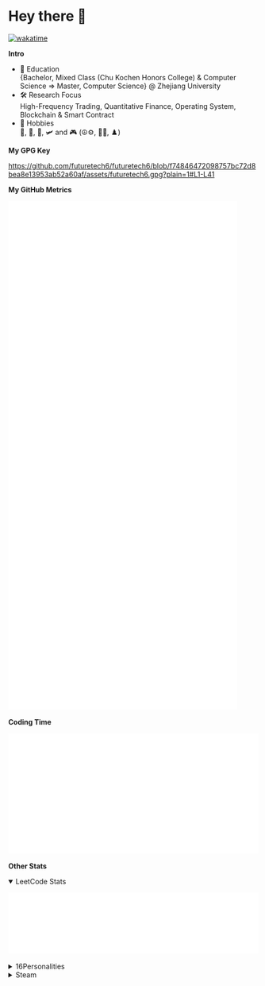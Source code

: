 # Hey there :wave:

[![wakatime](https://wakatime.com/badge/user/5a7abdae-6e7d-4bd8-8663-e76179b44ecb.svg?style=flat)](https://wakatime.com/@futuretech6)

**Intro**

- :open_book: Education<br />
  {Bachelor, Mixed Class (Chu Kochen Honors College) & Computer Science => Master, Computer Science} @ Zhejiang University
- :hammer_and_wrench: Research Focus<br />
  High-Frequency Trading, Quantitative Finance, Operating System, Blockchain & Smart Contract
- :balloon: Hobbies<br />
  :badminton:, :tennis:, :bicyclist:, :small_airplane: and :video_game: (:peace_symbol::gear:, :red_circle::dragon_face:, :chess_pawn:)

**My GPG Key**

https://github.com/futuretech6/futuretech6/blob/f74846472098757bc72d8bea8e13953ab52a60af/assets/futuretech6.gpg?plain=1#L1-L41

**My GitHub Metrics**

[![metrics](metrics/base.svg)](https://github.com/futuretech6)

**Coding Time**

[![wakatime](metrics/wakatime.svg)](https://wakatime.com/@futuretech6)

**Other Stats**

<details open>
  
<summary>LeetCode Stats</summary>

[![leetcode](metrics/leetcode.svg)](https://leetcode.com/futuretech6c)

</details>

<details>
  
<summary>16Personalities</summary>

[![16personalities](metrics/16personalities.svg)](https://www.16personalities.com/profiles/1b4a90be35258)

</details>

<details>
  
<summary>Steam</summary>

[![steam](metrics/steam.svg)](https://steamcommunity.com/id/futuretech6)

</details>

<!-- **Steam Card**

[![Steam Card](https://card.yuy1n.io/card/76561198207763163/dark,en,badge,group,bg-game,badges,games,reviews)](https://steamcommunity.com/id/futuretech6/) -->
